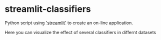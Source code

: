 # streamlit-classifiers

Python script using ['streamlit'](https://www.streamlit.io/) to create an on-line application.

Here you can visualize the effect of several classifiers in differnt datasets

